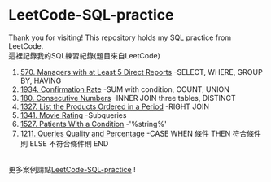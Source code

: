 # LeetCode-SQL-practice
Thank you for visiting! This repository holds my SQL practice from LeetCode.\
這裡記錄我的SQL練習紀錄(題目來自LeetCode)

1. [570. Managers with at Least 5 Direct Reports](https://github.com/yinzjtw/LeetCode-SQL-practice/blob/main/570.%20Managers%20with%20at%20Least%205%20Direct%20Reports)
-SELECT, WHERE, GROUP BY, HAVING
2. [1934. Confirmation Rate](https://github.com/yinzjtw/LeetCode-SQL-practice/blob/main/1934.%20Confirmation%20Rate)
-SUM with condition, COUNT, UNION
3. [180. Consecutive Numbers](https://leetcode.com/problems/consecutive-numbers/?envType=study-plan-v2&envId=top-sql-50)
-INNER JOIN three tables, DISTINCT
4. [1327. List the Products Ordered in a Period](https://github.com/yinzjtw/LeetCode-SQL-practice/blob/main/1327.%20List%20the%20Products%20Ordered%20in%20a%20Period)
-RIGHT JOIN
5. [1341. Movie Rating](https://github.com/yinzjtw/LeetCode-SQL-practice/blob/main/1341.%20Movie%20Rating)
-Subqueries
6. [1527. Patients With a Condition](https://github.com/yinzjtw/LeetCode-SQL-practice/blob/main/1527.%20Patients%20With%20a%20Condition)
-'%string%'
7. [1211. Queries Quality and Percentage](https://github.com/yinzjtw/LeetCode-SQL-practice/blob/main/1211.%20Queries%20Quality%20and%20Percentage)
-CASE WHEN 條件 THEN 符合條件則 ELSE 不符合條件則 END

\
更多案例請點[LeetCode-SQL-practice](https://github.com/yinzjtw/LeetCode-SQL-practice) !
